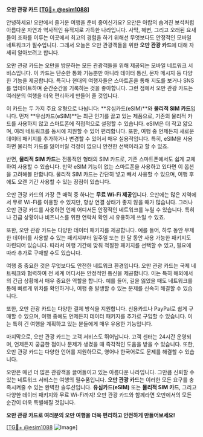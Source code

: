 **오만 관광 카드 [[TG💪+ @esim1088](https://t.me/s/esim1088)]**

안녕하세요! 오만에서 즐거운 여행을 준비 중이신가요? 오만은 아랍의 숨겨진 보석처럼 아름다운 자연과 역사적인 유적지로 가득한 나라입니다. 사막, 해변, 그리고 오래된 요새들이 조화를 이루는 이곳에서 최고의 경험을 하기 위해선 무엇보다도 안정적인 모바일 네트워크가 필수입니다. 그래서 오늘은 오만 관광객들을 위한 **오만 관광 카드**에 대해 자세히 알아보려고 합니다.

오만 관광 카드는 오만을 방문하는 모든 관광객들을 위해 제공되는 모바일 네트워크 서비스입니다. 이 카드는 단순한 통화 기능뿐만 아니라 데이터 통신, 문자 메시지 등 다양한 기능을 제공합니다. 특히나 현대의 여행자들은 스마트폰을 통해 지도를 보거나 SNS를 업데이트하며 순간순간을 기록하는 것을 좋아합니다. 그런 점에서 오만 관광 카드는 여러분의 여행을 더욱 편리하게 만들어 줄 것입니다.

이 카드는 두 가지 주요 유형으로 나뉩니다: **유심카드(eSIM)**와 **물리적 SIM 카드**입니다. 먼저 **유심카드(eSIM)**는 최근 인기를 끌고 있는 제품으로, 기존의 물리적 카드를 사용하지 않고 스마트폰에 직접적으로 설정할 수 있습니다. eSIM은 더 작고 얇으며, 여러 네트워크를 동시에 지원할 수 있어 편리합니다. 또한, 여행 중 언제든지 새로운 데이터 패키지를 추가하거나 변경할 수 있어서 매우 실용적입니다. 특히, eSIM을 사용하면 물리적 카드를 잃어버릴 걱정이 없으니 안전한 선택이라고 할 수 있죠.

반면, **물리적 SIM 카드**는 전통적인 형태의 SIM 카드로, 기존 스마트폰에서도 쉽게 교체하여 사용할 수 있습니다. 만약 eSIM 기능이 없는 스마트폰을 사용하고 있다면 이 옵션을 고려해볼 만합니다. 물리적 SIM 카드는 간단히 넣고 빼서 사용할 수 있으며, 여행 후에도 오랜 기간 사용할 수 있는 장점이 있습니다.

오만 관광 카드의 가장 큰 매력 중 하나는 **무료 Wi-Fi 제공**입니다. 오만에는 많은 지역에서 무료 Wi-Fi를 이용할 수 있지만, 항상 연결 상태가 좋지 않을 때가 많습니다. 그러나 오만 관광 카드를 사용하면 언제 어디서든 안정적인 네트워크를 누릴 수 있습니다. 특히나 긴급 상황이나 비즈니스를 위한 연락처 확인 시 유용하게 쓰일 수 있죠.

또한, 오만 관광 카드는 다양한 데이터 패키지를 제공합니다. 예를 들어, 하루 동안 무제한 데이터를 사용할 수 있는 패키지부터 일주일 또는 한 달 동안 사용 가능한 패키지도 마련되어 있습니다. 따라서 여행 기간에 맞춰 적절한 패키지를 선택할 수 있고, 필요에 따라 추가로 구매할 수도 있습니다.

여행 중 중요한 것은 무엇보다도 안전한 네트워크 환경입니다. 오만 관광 카드는 국제 네트워크와 협력하여 전 세계 어디서든 안정적인 통신을 제공합니다. 이는 특히 해외에서의 긴급 상황에서 매우 중요한 역할을 합니다. 예를 들어, 길을 잃었을 때도 네트워크를 통해 빠르게 위치를 확인하거나, 여행 중 발생할 수 있는 문제를 신속히 해결할 수 있습니다.

또한, 오만 관광 카드는 다양한 결제 방식을 지원합니다. 신용카드나 PayPal로 쉽게 구매할 수 있으며, 여행 중에도 언제든지 데이터 패키지를 추가로 구입할 수 있습니다. 이는 특히 긴 여행을 계획하고 있는 분들에게 매우 유용한 기능입니다.

마지막으로, 오만 관광 카드는 고객 서비스도 뛰어납니다. 고객 센터는 24시간 운영되며, 언제든지 궁금한 점이나 문제가 생겼을 때 즉각적인 도움을 받을 수 있습니다. 또한, 오만 관광 카드는 다양한 언어를 지원하므로, 영어나 한국어로도 문제를 해결할 수 있습니다.

오만은 매년 더 많은 관광객을 끌어들이고 있는 아름다운 나라입니다. 그만큼 신뢰할 수 있는 네트워크 서비스는 여행의 필수품입니다. **오만 관광 카드**는 이러한 모든 요구를 충족시켜줄 수 있는 완벽한 솔루션입니다. **유심카드(eSIM)** 또는 **물리적 SIM 카드**, 그리고 다양한 데이터 패키지와 무료 Wi-Fi까지! 오만 관광 카드와 함께라면 오만에서의 모든 순간이 더욱 특별해질 것입니다.

**오만 관광 카드로 여러분의 오만 여행을 더욱 편리하고 안전하게 만들어보세요!** 

[[TG💪+ @esim1088](https://t.me/s/esim1088) ![Image](https://i.postimg.cc/Y0z9fWf4/image.png)]